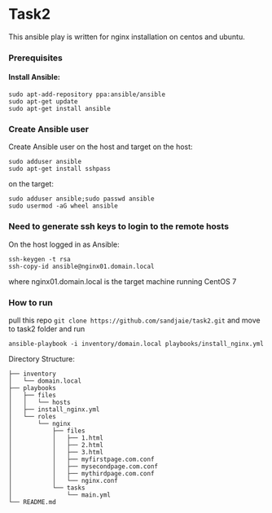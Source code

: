 # Task2

This ansible play is written for nginx installation on centos and ubuntu.
### Prerequisites 
#### Install Ansible:
```
sudo apt-add-repository ppa:ansible/ansible
sudo apt-get update
sudo apt-get install ansible
```

### Create Ansible user
Create Ansible user on the host and target
on the host:
```
sudo adduser ansible
sudo apt-get install sshpass
```

on the target:
```
sudo adduser ansible;sudo passwd ansible
sudo usermod -aG wheel ansible
```

### Need to generate ssh keys to login to the remote hosts

On the host logged in as Ansible:
```
ssh-keygen -t rsa
ssh-copy-id ansible@nginx01.domain.local
```
where nginx01.domain.local is the target machine running CentOS 7

### How to run
pull this repo ```git clone https://github.com/sandjaie/task2.git``` and move to task2 folder and run
```
ansible-playbook -i inventory/domain.local playbooks/install_nginx.yml
```

Directory Structure:
```
├── inventory
│   └── domain.local
├── playbooks
│   ├── files
│   │   └── hosts
│   ├── install_nginx.yml
│   └── roles
│       └── nginx
│           ├── files
│           │   ├── 1.html
│           │   ├── 2.html
│           │   ├── 3.html
│           │   ├── myfirstpage.com.conf
│           │   ├── mysecondpage.com.conf
│           │   ├── mythirdpage.com.conf
│           │   └── nginx.conf
│           └── tasks
│               └── main.yml
└── README.md
```
